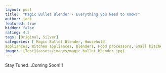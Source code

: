 ```yaml
---
layout: post
title:  "Magic Bullet Blender - Everything you Need to Know!"
author: jack
featured: true
hidden: false
rating: 4.5
tags: [Original, Silver]
categories: [ Magic Bullet Blender, Household
appliances, Kitchen appliances, Blenders, Food processors, Small kitchen appliances ]
image: ![Test](assets/images/magic_bullet_blender.jpg)
---
```


Stay Tuned...Coming Soon!!!
